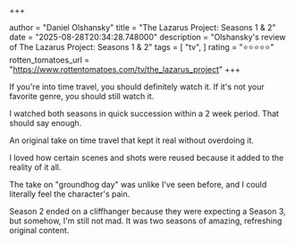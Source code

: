 +++

author = "Daniel Olshansky"
title = "The Lazarus Project: Seasons 1 & 2"
date = "2025-08-28T20:34:28.748000"
description = "Olshansky's review of The Lazarus Project: Seasons 1 & 2"
tags = [
    "tv",
]
rating = "⭐⭐⭐⭐⭐"
rotten_tomatoes_url = "https://www.rottentomatoes.com/tv/the_lazarus_project"
+++

If you're into time travel, you should definitely watch it. If it's not your favorite genre, you should still watch it.

I watched both seasons in quick succession within a 2 week period. That should say enough.

An original take on time travel that kept it real without overdoing it.

I loved how certain scenes and shots were reused because it added to the reality of it all.

The take on "groundhog day" was unlike I've seen before, and I could literally feel the character's pain.

Season 2 ended on a cliffhanger because they were expecting a Season 3, but somehow, I'm still not mad.
It was two seasons of amazing, refreshing original content.
